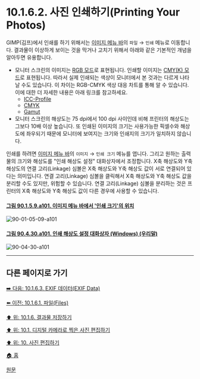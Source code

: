 # 10.1.6.2. 사진 인쇄하기(Printing Your Photos)
GIMP(김프)에서 인쇄를 하기 위해서는 [이미지 메뉴 바](./03-02-02-02-image-menu.md)의 `파일` → `인쇄` 메뉴로 이동합니다. 결과물이 이상하게 보이는 것을 막거나 고치기 위해서 아래와 같은 기본적인 개념을 알아두면 유용합니다.

- 모니터 스크린의 이미지는 [RGB 모드](./05-01-image-types.md#05-01-s1)로 표현됩니다. 인쇄할 이미지는 [CMY(K) 모드](./05-01-image-types.md#05-01-s4)로 표현됩니다. 따라서 실제 인쇄되는 색상이 모니터에서 본 것과는 다르게 나타날 수도 있습니다. 이 차이는 RGB-CMYK 색상 대응 차트를 통해 알 수 있습니다. 이에 대한 더 자세한 내용은 아래 링크를 참고하세요.
   - [ICC-Profile](https://en.wikipedia.org/wiki/ICC_profile)
   - [CMYK](https://en.wikipedia.org/wiki/CMYK_color_model)
   - [Gamut](https://en.wikipedia.org/wiki/Gamut)
- 모니터 스크린의 해상도는 75 dpi에서 100 dpi 사이인데 비해 프린터의 해상도는 그보다 10배 이상 높습니다. 또 인쇄된 이미지의 크기는 사용가능한 픽셀수와 해상도에 좌우되기 때문에 모니터에 보여지는 크기와 인쇄지의 크기가 일치하지 않습니다.

[comment]: <> (TODO 위 위키내용을 파악하여 이 장에서 설명한 내용과 관련된 것들을 정리해야 함)

인쇄를 하려면 [이미지 메뉴 바](./03-02-02-02-image-menu.md)의 `이미지` → `인쇄 크기` 메뉴를 엽니다. 그리고 원하는 출력물의 크기와 해상도를 "인쇄 해상도 설정" 대화상자에서 조정합니다. X축 해상도와 Y축 해상도의 연결 고리(Linkage) 심볼은 X축 해상도와 Y축 해상도 값이 서로 연결되어 있다는 의미입니다. 연결 고리(Linkage) 심볼을 클릭해서 X축 해상도와 Y축 해상도 값을 분리할 수도 있지만, 위험할 수 있습니다. 연결 고리(Linkage) 심볼을 분리하는 것은 프린터의 X축 해상도와 Y축 해상도 값이 다른 경우에 사용할 수 있습니다.

<a id="90-01-05-09-a101"></a>

#### [그림 90.1.5.9.a101. 이미지 메뉴 바에서 '인쇄 크기'의 위치](./90-01-05-09-print_size.md#90-01-05-09-a101)
![90-01-05-09-a101](https://github.com/wonder13662/gimp/assets/15767104/e0860f85-9f68-4778-becb-23e3e6d62ac8)

<a id="90-04-30-a101"></a>

#### [그림 90.4.30.a101. 인쇄 해상도 설정 대화상자 (Windows) (우리말)](./90-04-30-set_image_print_resolution.md#90-04-30-a101)
![90-04-30-a101](https://github.com/wonder13662/gimp/assets/15767104/6f4138fe-b944-4a86-bd46-9b30ddd4181c)

***

## 다른 페이지로 가기

[➡️ 다음: 10.1.6.3. EXIF 데이터(EXIF Data)](./10-01-06-03-exif_data.md)

[⬅️ 이전: 10.1.6.1. 파일(Files)](./10-01-06-01-files.md)

[⬆️ 위: 10.1.6. 결과물 저장하기](./10-01-06-00-saving_your_results.md)

[⬆️ 위: 10.1. 디지털 카메라로 찍은 사진 편집하기](./10-01-00-working-with-digital-camera-photos.md)

[⬆️ 위: 10. 사진 편집하기](./10-00-enhancing-photographs.md)

[🏠 홈](./00-home.md)

[원문](https://docs.gimp.org/2.10/ko/gimp-imaging-photos.html#gimp-using-photography-printing)
